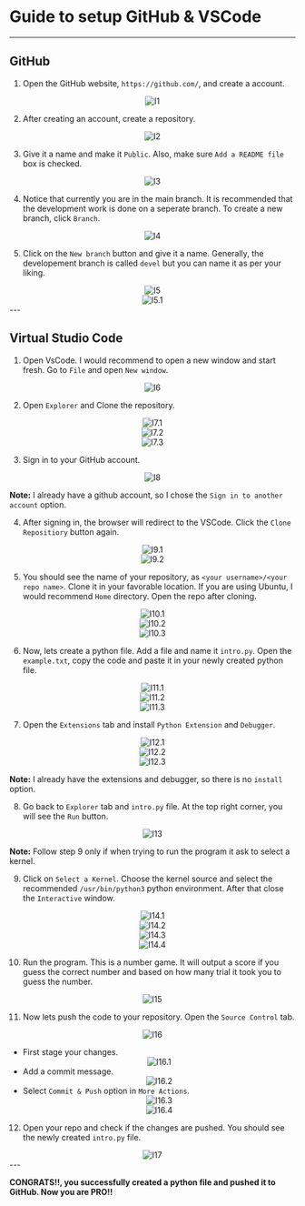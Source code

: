 # Guide to setup GitHub & VSCode

---
## GitHub
1. Open the GitHub website, `https://github.com/`, and create a account.

<div style="text-align: center;">
  <img src="pictures/Instruction1.png" alt="I1"/> <!--width="600" height="auto" />-->
</div>

2. After creating an account, create a repository.

<div style="text-align: center;">
  <img src="pictures/Instruction2.png" alt="I2"/> <!--width="600" height="auto" />-->
</div>

3. Give it a name and make it `Public`. Also, make sure `Add a README file` box is checked.

<div style="text-align: center;">
  <img src="pictures/Instruction5.png" alt="I3"/> <!--width="600" height="auto" />-->
</div>

4. Notice that currently you are in the main branch. It is recommended that the development work is done on a seperate branch. To create a new branch, click `Branch`.

<div style="text-align: center;">
  <img src="pictures/Instruction6.png" alt="I4"/> <!--width="600" height="auto" />-->
</div>

5. Click on the `New branch` button and give it a name. Generally, the developement branch is called `devel` but you can name it as per your liking.

<div style="text-align: center;">
  <img src="pictures/Instruction7.png" alt="I5"/> <!--width="600" height="auto" />-->
</div>
<div style="text-align: center;">
  <img src="pictures/Instruction8.png" alt="I5.1"/> <!--width="600" height="auto" />-->
</div>
---

## Virtual Studio Code
1. Open VsCode. I would recommend to open a new window and start fresh. Go to `File` and open `New window`.

<div style="text-align: center;">
  <img src="pictures/Instruction10.png" alt="I6"/> <!--width="600" height="auto" />-->
</div>

2. Open `Explorer` and Clone the repository.

<div style="text-align: center;">
  <img src="pictures/Instruction12.png" alt="I7.1"/> <!--width="600" height="auto" />-->
</div>
<div style="text-align: center;">
  <img src="pictures/Instruction13.png" alt="I7.2"/> <!--width="600" height="auto" />-->
</div>
<div style="text-align: center;">
  <img src="pictures/Instruction14.png" alt="I7.3"/> <!--width="600" height="auto" />-->
</div>

3. Sign in to your GitHub account.

<div style="text-align: center;">
  <img src="pictures/Instruction15.png" alt="I8"/> <!--width="600" height="auto" />-->
</div>

**Note:** I already have a github account, so I chose the `Sign in to another account` option.

4. After signing in, the browser will redirect to the VSCode. Click the `Clone Repositiory` button again.

<div style="text-align: center;">
  <img src="pictures/Instruction16.png" alt="I9.1"/> <!--width="600" height="auto" />-->
</div>
</div>
<div style="text-align: center;">
  <img src="pictures/Instruction17.png" alt="I9.2"/> <!--width="600" height="auto" />-->
</div>

5. You should see the name of your repository, as `<your username>/<your repo name>`. Clone it in your favorable location. If you are using Ubuntu, I would recommend `Home` directory. Open the repo after cloning.

<div style="text-align: center;">
  <img src="pictures/Instruction18.png" alt="I10.1"/> <!--width="600" height="auto" />-->
</div>
<div style="text-align: center;">
  <img src="pictures/Instruction19.png" alt="I10.2"/> <!--width="600" height="auto" />-->
</div>
<div style="text-align: center;">
  <img src="pictures/Instruction20.png" alt="I10.3"/> <!--width="600" height="auto" />-->
</div>

6. Now, lets create a python file. Add a file and name it `intro.py`. Open the `example.txt`, copy the code and paste it in your newly created python file.

<div style="text-align: center;">
  <img src="pictures/Instruction22.png" alt="I11.1"/> <!--width="600" height="auto" />-->
</div>
<div style="text-align: center;">
  <img src="pictures/Instruction23.png" alt="I11.2"/> <!--width="600" height="auto" />-->
</div>
<div style="text-align: center;">
  <img src="pictures/Instruction24.png" alt="I11.3"/> <!--width="600" height="auto" />-->
</div>

7. Open the `Extensions` tab and install `Python Extension` and `Debugger`.

<div style="text-align: center;">
  <img src="pictures/Instruction40.png" alt="I12.1"/> <!--width="600" height="auto" />-->
</div>
<div style="text-align: center;">
  <img src="pictures/Instruction41.png" alt="I12.2"/> <!--width="600" height="auto" />-->
</div>
<div style="text-align: center;">
  <img src="pictures/Instruction42.png" alt="I12.3"/> <!--width="600" height="auto" />-->
</div>

**Note:** I already have the extensions and debugger, so there is no `install` option.

8. Go back to `Explorer` tab and `intro.py` file. At the top right corner, you will see the `Run` button.

<div style="text-align: center;">
  <img src="pictures/Instruction43.png" alt="I13"/> <!--width="600" height="auto" />-->
</div>

**Note:** Follow step 9 only if when trying to run the program it ask to select a kernel.

9. Click on `Select a Kernel`. Choose the kernel source and select the recommended `/usr/bin/python3` python environment. After that close the `Interactive` window.

<div style="text-align: center;">
  <img src="pictures/Instruction25.png" alt="I14.1"/> <!--width="600" height="auto" />-->
</div>
<div style="text-align: center;">
  <img src="pictures/Instruction26.png" alt="I14.2"/> <!--width="600" height="auto" />-->
</div>
<div style="text-align: center;">
  <img src="pictures/Instruction27.png" alt="I14.3"/> <!--width="600" height="auto" />-->
</div>
<div style="text-align: center;">
  <img src="pictures/Instruction28.png" alt="I14.4"/> <!--width="600" height="auto" />-->
</div>

10. Run the program. This is a number game. It will output a score if you guess the correct number and based on how many trial it took you to guess the number.

<div style="text-align: center;">
  <img src="pictures/Instruction31.png" alt="I15"/> <!--width="600" height="auto" />-->
</div>

11. Now lets push the code to your repository. Open the `Source Control` tab.

<div style="text-align: center;">
  <img src="pictures/Instruction32.png" alt="I16"/> <!--width="600" height="auto" />-->
</div>

  * First stage your changes.
    <div style="text-align: center;">
      <img src="pictures/Instruction33.png" alt="I16.1"/> <!--width="600" height="auto" />-->
    </div>
  * Add a commit message.
    <div style="text-align: center;">
      <img src="pictures/Instruction34.png" alt="I16.2"/> <!--width="600" height="auto" />-->
    </div>
  * Select `Commit & Push` option in `More Actions`.
    <div style="text-align: center;">
      <img src="pictures/Instruction35.png" alt="I16.3"/> <!--width="600" height="auto" />-->
    </div>
    <div style="text-align: center;">
      <img src="pictures/Instruction36.png" alt="I16.4"/> <!--width="600" height="auto" />-->
    </div>

12. Open your repo and check if the changes are pushed. You should see the newly created `intro.py` file.

<div style="text-align: center;">
  <img src="pictures/Instruction38.png" alt="I17"/> <!--width="600" height="auto" />-->
</div>
---

**CONGRATS!!, you successfully created a python file and pushed it to GitHub. Now you are PRO!!**